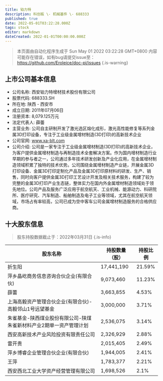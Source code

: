 ```yaml
---
title: 铂力特
description: 科创板 \- 机械基件 \- 688333
published: true
date: 2022-05-01T03:22:28.000Z
tags: stock
editor: markdown
dateCreated: 2022-01-01T00:00:00.000Z
---
```


> 本页面由自动化程序生成于 Sun May 01 2022 03:22:28 GMT+0800
> 内容可能存在错误，如有bug请提交issue至：https://github.com/Eroleice/doc-pi/issues
{.is-warning}

## 上市公司基本信息
- 公司名称: 西安铂力特增材技术股份有限公司
- 股票代码: 688333.SH
- 所在地: 陕西 - 西安市
- 成立日期: 2011年07月06日
- 注册资本: 8,079.125万元
- 法定代表人: 薛蕾
- 主营业务: 公司自主研制开发了激光选区熔化成形，激光高性能修复等系列金属3D打印设备，专注于工业级金属增材制造(3D打印)的高新技术企业
- 公司官网: www.xa-blt.com
- 公司介绍: 公司是一家专注于工业级金属增材制造(3D打印)的高新技术企业，为客户提供金属增材制造与再制造技术全套解决方案。作为国内增材制造行业早期的参与者之一，公司通过多年技术研发创新及产业化应用，在金属增材制造领域积累了独特的技术优势。公司围绕金属增材制造产业链，开展金属3D打印设备、金属3D打印定制化产品及金属3D打印原材料的研发、生产、销售，同时向客户提供金属3D打印工艺设计开发及相关技术服务，构建了较为完整的金属3D打印产业生态链，整体实力在国内外金属增材制造领域处于领先地位。公司产品及服务广泛应用于航空航天、工业机械、能源动力、科研院所、医疗研究、汽车制造、船舶制造及电子工业等领域，尤其在航空航天领域，市场占有率较高，公司已成为空中客车公司金属增材制造服务的合格供应商。


## 十大股东信息
> 股东持股数据截止于：2022年03月31日
{.is-info}

| 股东名称 | 持股数量（股） | 持股比例 |
| --- | --- | --- |
| 折生阳 | 17,441,190 | 21.59% |
| 萍乡晶屹商务信息咨询合伙企业(有限合伙) | 9,073,460 | 11.23% |
| 薛蕾 | 3,663,855 | 4.53% |
| 上海高毅资产管理合伙企业(有限合伙)-高毅邻山1号远望基金 | 3,000,000 | 3.71% |
| 朱雀基金-陕西煤业股份有限公司-陕煤朱雀新材料产业2期单一资产管理计划 | 2,536,075 | 3.14% |
| 西安高新技术产业风险投资有限责任公司 | 2,326,929 | 2.88% |
| 雷开贵 | 2,015,405 | 2.49% |
| 萍乡博睿企业管理合伙企业(有限合伙) | 1,944,005 | 2.41% |
| 王萍 | 1,783,377 | 2.21% |
| 西安西北工业大学资产经营管理有限公司 | 1,698,526 | 2.1% |




